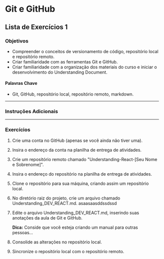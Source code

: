 # Git e GitHub
## Lista de Exercícios 1 
### Objetivos
- Compreender o conceitos de versionamento de código, repositório local e repositório remoto.  
- Criar familiaridade com as ferramentas Git e GitHub. 
- Criar familiaridade com a organização dos materiais do curso e iniciar o desenvolvimento do Understanding Document. 

#### Palavras Chave  
- Git, GitHub, repositório local, repositório remoto, markdown. 

---
### Instruções Adicionais


--- 
### Exercícios 
1. Crie uma conta no GitHub (apenas se você ainda não tiver uma). 

2. Insira o endereço da conta na planilha de entrega de atividades. 

3. Crie um repositório remoto chamado "Understanding-React-[Seu Nome e Sobrenome]". 

4. Insira o endereço do repositório na planilha de entrega de atividades. 

5. Clone o repositório para sua máquina, criando assim um repositório local. 

6. No diretório raiz do projeto, crie um arquivo chamado Understanding_DEV_REACT.md.
asaasaasddssdssd
7. Edite o arquivo Understanding_DEV_REACT.md, inserindo suas anotações da aula de Git e GitHub. 

    **Dica:** Conside que você esteja criando um manual para outras pessoas... 

8. Consolide as alterações no repositório local. 

9. Sincronize o repositório local com o repositório remoto. 





